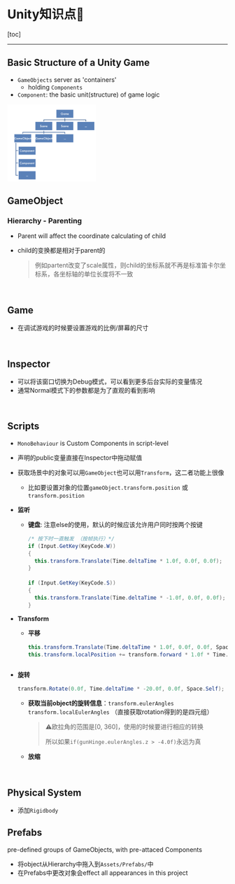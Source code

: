 # Unity知识点🧀️

[toc]

------

## Basic Structure of a Unity Game

- `GameObjects` server as 'containers'
  - holding  `Components`
- `Component`: the basic unit(structure) of game logic

<img src="README.assets/architecture.png" alt="architecture" width="40%;" />

<br />

## GameObject

### Hierarchy - Parenting

- Parent will affect the coordinate calculating of child

- child的变换都是相对于parent的

  > 例如partent改变了scale属性，则child的坐标系就不再是标准笛卡尔坐标系，各坐标轴的单位长度将不一致

<br />

## Game

- 在调试游戏的时候要设置游戏的比例/屏幕的尺寸



<br />

## Inspector

- 可以将该窗口切换为Debug模式，可以看到更多后台实际的变量情况
- 通常Normal模式下的参数都是为了直观的看到影响



<br />

## Scripts

- `MonoBehaviour` is Custom Components in script-level

- 声明的public变量直接在Inspector中拖动赋值

- 获取场景中的对象可以用`GameObject`也可以用`Transform`，这二者功能上很像

  - 比如要设置对象的位置`gameObject.transform.position` 或 `transform.position`

- **监听**

  - **键盘**: 注意else的使用，默认的时候应该允许用户同时按两个按键

    ```c#
    /* 按下时一直触发 （按帧执行）*/
    if (Input.GetKey(KeyCode.W))
    {
      this.transform.Translate(Time.deltaTime * 1.0f, 0.0f, 0.0f);
    }
    
    if (Input.GetKey(KeyCode.S))
    {
      this.transform.Translate(Time.deltaTime * -1.0f, 0.0f, 0.0f);
    }
    ```

- **Transform**

  - **平移**

    ```c#
    this.transform.Translate(Time.deltaTime * 1.0f, 0.0f, 0.0f, Space.Self);
    this.transform.localPosition += transform.forward * 1.0f * Time.deltaTime;	//z轴方向为forward
  ```
  
- **旋转**
  
    ```c#
    transform.Rotate(0.0f, Time.deltaTime * -20.0f, 0.0f, Space.Self);
  ```
  
    - **获取当前object的旋转信息**：`transform.eulerAngles`  `transform.localEulerAngles` （直接获取rotation得到的是四元组）
    
      >  ⚠️欧拉角的范围是[0, 360]，使用的时候要进行相应的转换
      >
      > 所以如果`if(gunHinge.eulerAngles.z > -4.0f)`永远为真
    
  - **放缩**



<br />

## Physical System

- 添加`Rigidbody`



## Prefabs

pre-defined groups of GameObjects, with pre-attaced Components

- 将object从Hierarchy中拖入到`Assets/Prefabs/`中
- 在Prefabs中更改对象会effect all appearances in this project